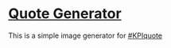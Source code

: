 # [Quote Generator](http://drimacus182.github.io/kpi_quote)

This is a simple image generator for [#KPIquote](http://vk.com/kpi_quote)
